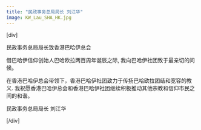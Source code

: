 ```yaml
---
title: "民政事务总局局长 刘江华"
image: KW_Lau_SHA_HK.jpg
---
```


[div]

民政事务总局局长致香港巴哈伊总会

借巴哈伊信仰创始人巴哈欧拉两百周年诞辰之际, 我向巴哈伊社团致于最亲切的问候。

在香港巴哈伊总会带领下，香港巴哈伊社团致力于传扬巴哈欧拉团结和宽容的教义. 我祝愿香港巴哈伊总会和香港巴哈伊社团继续积极推动其他宗教和信仰市民之间的和谐。

民政事务总局局长 刘江华


[/div]
